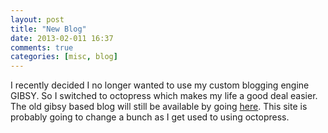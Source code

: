 ```yaml
---
layout: post
title: "New Blog"
date: 2013-02-011 16:37
comments: true
categories: [misc, blog]
---
```


I recently decided I no longer wanted to use my custom blogging engine GIBSY.
So I switched to octopress which makes my life a good deal easier. The old gibsy
based blog will still be available by going [here](http://oldblog.helixoide.com).
This site is probably going to change a bunch as I get used to using octopress.

